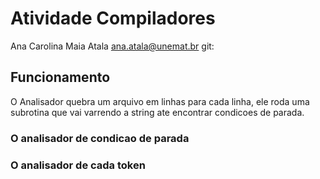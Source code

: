# Atividade Compiladores

Ana Carolina Maia Atala ana.atala@unemat.br
git:

## Funcionamento

O Analisador quebra um arquivo em linhas
para cada linha, ele roda uma subrotina que vai varrendo a string ate encontrar condicoes de parada.

### O analisador de condicao de parada

### O analisador de cada token
